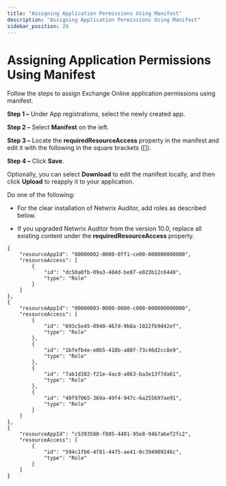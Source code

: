 ```yaml
---
title: "Assigning Application Permissions Using Manifest"
description: "Assigning Application Permissions Using Manifest"
sidebar_position: 20
---
```


# Assigning Application Permissions Using Manifest

Follow the steps to assign Exchange Online application permissions using manifest.

**Step 1 –** Under App registrations, select the newly created app.

**Step 2 –** Select **Manifest** on the left.

**Step 3 –** Locate the **requiredResourceAccess** property in the manifest and edit it with the
following in the square brackets ([]).

**Step 4 –** Click **Save**.

Optionally, you can select **Download** to edit the manifest locally, and then click **Upload** to
reapply it to your application.

Do one of the following:

- For the clear installation of Netwrix Auditor, add roles as described below.

- If you upgraded Netwrix Auditor from the version 10.0, replace all existing content under the
  **requiredResourceAccess** property.

```
{
    "resourceAppId": "00000002-0000-0ff1-ce00-000000000000",
    "resourceAccess": [
        {
            "id": "dc50a0fb-09a3-484d-be87-e023b12c6440",
            "type": "Role"
        }
    ]
},
{
    "resourceAppId": "00000003-0000-0000-c000-000000000000",
    "resourceAccess": [
        {
            "id": "693c5e45-0940-467d-9b8a-1022fb9d42ef",
            "type": "Role"
        },
        {
            "id": "1bfefb4e-e0b5-418b-a88f-73c46d2cc8e9",
            "type": "Role"
        },
        {
            "id": "7ab1d382-f21e-4acd-a863-ba3e13f7da61",
            "type": "Role"
        },
        {
            "id": "40f97065-369a-49f4-947c-6a255697ae91",            
            "type": "Role"
        }
    ]
},
{
    "resourceAppId": "c5393580-f805-4401-95e8-94b7a6ef2fc2",
    "resourceAccess": [
        {
            "id": "594c1fb6-4f81-4475-ae41-0c394909246c",
            "type": "Role"
        }
    ]
}
```
